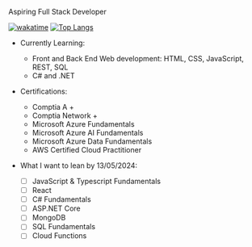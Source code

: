 Aspiring Full Stack Developer

[![wakatime](https://wakatime.com/badge/user/c5e02bf1-d238-430c-b9c3-b6d83d2c3032.svg)](https://wakatime.com/@c5e02bf1-d238-430c-b9c3-b6d83d2c3032)
[![Top Langs](https://github-readme-stats.vercel.app/api/top-langs/?username=NeoFoxxo&layout=compact)](https://github.com/anuraghazra/github-readme-stats)

* Currently Learning: 
  	- Front and Back End Web development: HTML, CSS, JavaScript, REST, SQL
  	- C# and .NET
    
* Certifications:
  	- Comptia A +  
  	- Comptia Network +
  	- Microsoft Azure Fundamentals 
  	- Microsoft Azure AI Fundamentals 
  	- Microsoft Azure Data Fundamentals
  	- AWS Certified Cloud Practitioner

* What I want to lean by 13/05/2024:
    - [ ] JavaScript & Typescript Fundamentals
    - [ ] React
    - [ ] C# Fundamentals
    - [ ] ASP.NET Core
    - [ ] MongoDB
    - [ ] SQL Fundamentals 
    - [ ] Cloud Functions
